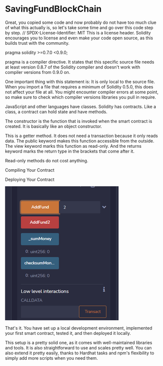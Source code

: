 # SavingFundBlockChain

Great, you copied some code and now probably do not have too much clue of what this actually is, so let's take some time and go over this code step by step.
// SPDX-License-Identifier: MIT
This is a license header. Solidity encourages you to license and even make your code open source, as this builds trust with the community.

pragma solidity >=0.7.0 <0.9.0;

pragma is a compiler directive. It states that this specific source file needs at least version 0.8.7 of the Solidity compiler and doesn't work with compiler versions from 0.9.0 on.

One important thing with this statement is: It is only local to the source file. When you import a file that requires a minimum of Solidity 0.5.0, this does not affect your file at all. You might encounter compiler errors at some point, so make sure to check which compiler versions libraries you pull in require.

JavaScript and other languages have classes. Solidity has contracts. Like a class, a contract can hold state and have methods.

The constructor is the function that is invoked when the smart contract is created. It is basically like an object constructor.

This is a getter method. It does not need a transaction because it only reads data. The public keyword makes this function accessible from the outside. The view keyword marks this function as read-only. And the returns keyword marks the return type in the brackets that come after it.

Read-only methods do not cost anything.

Compiling Your Contract

Deploying Your Contract

<img src="https://github.com/selenalee123/SavingFundBlockChain/blob/main/demo/Saving%20Remix%20screenshot.png" />

That's it. You have set up a local development environment, implemented your first smart contract, tested it, and then deployed it locally.

This setup is a pretty solid one, as it comes with well-maintained libraries and tools. It is also straightforward to use and scales pretty well. You can also extend it pretty easily, thanks to Hardhat tasks and npm's flexibility to simply add more scripts when you need them.
